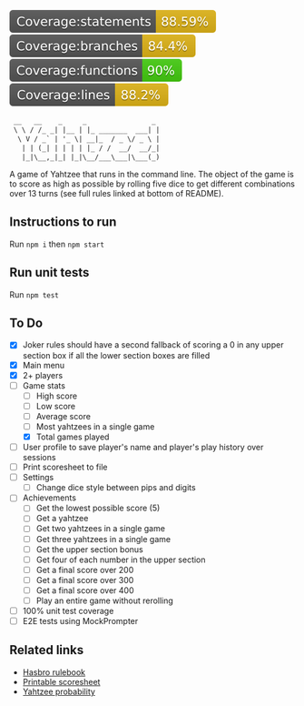 ![Coverage statements](./badges/badge-statements.svg)
![Coverage branches](./badges/badge-branches.svg)
![Coverage functions](./badges/badge-functions.svg)
![Coverage lines](./badges/badge-lines.svg)



```
 __   __    _     _                _ 
 \ \ / /_ _| |__ | |_ _______  ___| |
  \ V / _` | '_ \| __|_  / _ \/ _ \ |
   | | (_| | | | | |_ / /  __/  __/_|
   |_|\__,_|_| |_|\__/___\___|\___(_)
```

A game of Yahtzee that runs in the command line. The object of the game is to score as high as possible by rolling five dice to get different combinations over 13 turns (see full rules linked at bottom of README).

## Instructions to run

Run `npm i` then `npm start`

## Run unit tests

Run `npm test`

## To Do

- [X] Joker rules should have a second fallback of scoring a 0 in any upper section box if all the lower section boxes are filled
- [X] Main menu
- [X] 2+ players
- [ ] Game stats
  - [ ] High score
  - [ ] Low score
  - [ ] Average score
  - [ ] Most yahtzees in a single game
  - [X] Total games played
- [ ] User profile to save player's name and player's play history over sessions
- [ ] Print scoresheet to file
- [ ] Settings
  - [ ] Change dice style between pips and digits
- [ ] Achievements
  - [ ] Get the lowest possible score (5)
  - [ ] Get a yahtzee
  - [ ] Get two yahtzees in a single game
  - [ ] Get three yahtzees in a single game
  - [ ] Get the upper section bonus
  - [ ] Get four of each number in the upper section
  - [ ] Get a final score over 200
  - [ ] Get a final score over 300
  - [ ] Get a final score over 400
  - [ ] Play an entire game without rerolling
- [ ] 100% unit test coverage
- [ ] E2E tests using MockPrompter

## Related links

- [Hasbro rulebook](https://www.hasbro.com/common/instruct/yahtzee.pdf)
- [Printable scoresheet](https://www.memory-improvement-tips.com/support-files/yahtzee-score-sheets.pdf)
- [Yahtzee probability](https://www.datagenetics.com/blog/january42012/#:~:text=5%20dice,possible%20combinations%20for%20five%20dice.)
